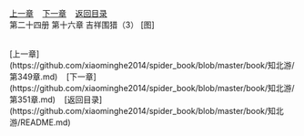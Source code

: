 
[上一章](https://github.com/xiaominghe2014/spider_book/blob/master/book/知北游/第349章.md)&nbsp;&nbsp;&nbsp;&nbsp;[下一章](https://github.com/xiaominghe2014/spider_book/blob/master/book/知北游/第351章.md)&nbsp;&nbsp;&nbsp;&nbsp;[返回目录](https://github.com/xiaominghe2014/spider_book/blob/master/book/知北游/README.md)
<br /> 第二十四册 第十六章 吉祥围猎（3） [图]<br />
    
  <br />
[上一章](https://github.com/xiaominghe2014/spider_book/blob/master/book/知北游/第349章.md)&nbsp;&nbsp;&nbsp;&nbsp;[下一章](https://github.com/xiaominghe2014/spider_book/blob/master/book/知北游/第351章.md)&nbsp;&nbsp;&nbsp;&nbsp;[返回目录](https://github.com/xiaominghe2014/spider_book/blob/master/book/知北游/README.md)
